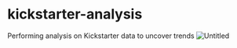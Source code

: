 # kickstarter-analysis
Performing analysis on Kickstarter data to uncover trends
![Untitled](https://user-images.githubusercontent.com/71470238/123530851-c57a6900-d6c4-11eb-94d9-540cdca8f21e.png)
